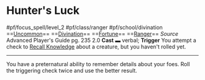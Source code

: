 # Hunter's Luck
#pf/focus_spell/level_2 #pf/class/ranger #pf/school/divination 
==[Uncommon](../../../Traits/Uncommon.md)== ==[Divination](../../../Traits/Divination.md)== ==[Fortune](../../../Traits/Fortune.md)== ==[Ranger](../../../Traits/Ranger.md)==
*Source* Advanced Player's Guide pg. 235 2.0
**Cast** ▬ verbal; **Trigger** You attempt a check to [Recall Knowledge](../../../Actions/Recall%20Knowledge.md) about a creature, but you haven't rolled yet.

---
You have a preternatural ability to remember details about your foes. Roll the triggering check twice and use the better result.